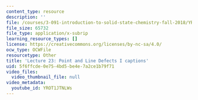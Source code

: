 ```yaml
---
content_type: resource
description: ''
file: /courses/3-091-introduction-to-solid-state-chemistry-fall-2018/YROT1JTNLWs_captions.webvtt
file_size: 65732
file_type: application/x-subrip
learning_resource_types: []
license: https://creativecommons.org/licenses/by-nc-sa/4.0/
ocw_type: OCWFile
resourcetype: Other
title: 'Lecture 23: Point and Line Defects I captions'
uid: 5f6ffcde-0e75-4bd5-be4e-7a2ce1b79f71
video_files:
  video_thumbnail_file: null
video_metadata:
  youtube_id: YROT1JTNLWs
---
```

